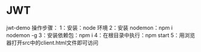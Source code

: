 # JWT
jwt-demo
操作步骤：
  1：安装：node 环境
  2：安装 nodemon：npm i nodemon -g
  3：安装依赖包：npm i
  4：在根目录中执行：npm start
  5：用浏览器打开src中的client.html文件即可访问
  
